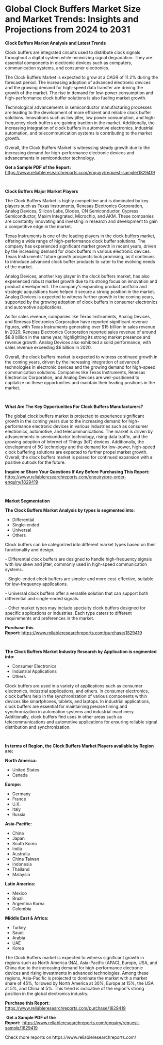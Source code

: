 <p><h1>Global Clock Buffers Market Size and Market Trends: Insights and Projections from 2024 to 2031</h1></p><p><strong>Clock Buffers Market Analysis and Latest Trends</strong></p>
<p><p>Clock buffers are integrated circuits used to distribute clock signals throughout a digital system while minimizing signal degradation. They are essential components in electronic devices such as computers, communication systems, and consumer electronics.</p><p>The Clock Buffers Market is expected to grow at a CAGR of 11.2% during the forecast period. The increasing adoption of advanced electronic devices and the growing demand for high-speed data transfer are driving the growth of the market. The rise in demand for low-power consumption and high-performance clock buffer solutions is also fueling market growth.</p><p>Technological advancements in semiconductor manufacturing processes are leading to the development of more efficient and reliable clock buffer solutions. Innovations such as low jitter, low power consumption, and high-frequency clock buffers are gaining traction in the market. Additionally, the increasing integration of clock buffers in automotive electronics, industrial automation, and telecommunication systems is contributing to the market growth.</p><p>Overall, the Clock Buffers Market is witnessing steady growth due to the increasing demand for high-performance electronic devices and advancements in semiconductor technology.</p></p>
<p><strong>Get a Sample PDF of the Report:&nbsp;</strong> <a href="https://www.reliableresearchreports.com/enquiry/request-sample/1829419">https://www.reliableresearchreports.com/enquiry/request-sample/1829419</a></p>
<p>&nbsp;</p>
<p><strong>Clock Buffers Major Market Players</strong></p>
<p><p>The Clock Buffers Market is highly competitive and is dominated by key players such as Texas Instruments, Renesas Electronics Corporation, Analog Devices, Silicon Labs, Diodes, ON Semiconductor, Cypress Semiconductor, Maxim Integrated, Microchip, and AKM. These companies are constantly innovating and investing in research and development to gain a competitive edge in the market.</p><p>Texas Instruments is one of the leading players in the clock buffers market, offering a wide range of high-performance clock buffer solutions. The company has experienced significant market growth in recent years, driven by the increasing demand for clock buffers in various electronic devices. Texas Instruments' future growth prospects look promising, as it continues to introduce advanced clock buffer products to cater to the evolving needs of the market.</p><p>Analog Devices, another key player in the clock buffers market, has also experienced robust market growth due to its strong focus on innovation and product development. The company's expanding product portfolio and strategic acquisitions have helped it secure a strong position in the market. Analog Devices is expected to witness further growth in the coming years, supported by the growing adoption of clock buffers in consumer electronics and automotive applications.</p><p>As for sales revenue, companies like Texas Instruments, Analog Devices, and Renesas Electronics Corporation have reported significant revenue figures, with Texas Instruments generating over $15 billion in sales revenue in 2020. Renesas Electronics Corporation reported sales revenue of around $8.8 billion in the same year, highlighting its strong market presence and revenue growth. Analog Devices also exhibited a solid performance, with sales revenue exceeding $6 billion in 2020.</p><p>Overall, the clock buffers market is expected to witness continued growth in the coming years, driven by the increasing integration of advanced technologies in electronic devices and the growing demand for high-speed communication solutions. Companies like Texas Instruments, Renesas Electronics Corporation, and Analog Devices are well-positioned to capitalize on these opportunities and maintain their leading positions in the market.</p></p>
<p>&nbsp;</p>
<p><strong>What Are The Key Opportunities For Clock Buffers Manufacturers?</strong></p>
<p><p>The global clock buffers market is projected to experience significant growth in the coming years due to the increasing demand for high-performance electronic devices in various industries such as consumer electronics, automotive, and telecommunications. The market is driven by advancements in semiconductor technology, rising data traffic, and the growing adoption of Internet of Things (IoT) devices. Additionally, the development of 5G technology and the demand for low-power, high-speed clock buffering solutions are expected to further propel market growth. Overall, the clock buffers market is poised for continued expansion with a positive outlook for the future.</p></p>
<p><strong>Inquire or Share Your Questions If Any Before Purchasing This Report:</strong> <a href="https://www.reliableresearchreports.com/enquiry/pre-order-enquiry/1829419">https://www.reliableresearchreports.com/enquiry/pre-order-enquiry/1829419</a></p>
<p>&nbsp;</p>
<p><strong>Market Segmentation</strong></p>
<p><strong>The Clock Buffers Market Analysis by types is segmented into:</strong></p>
<p><ul><li>Differential</li><li>Single-ended</li><li>Universal</li><li>Others</li></ul></p>
<p><p>Clock buffers can be categorized into different market types based on their functionality and design. </p><p>- Differential clock buffers are designed to handle high-frequency signals with low skew and jitter, commonly used in high-speed communication systems.</p><p>- Single-ended clock buffers are simpler and more cost-effective, suitable for low-frequency applications.</p><p>- Universal clock buffers offer a versatile solution that can support both differential and single-ended signals.</p><p>- Other market types may include specialty clock buffers designed for specific applications or industries. Each type caters to different requirements and preferences in the market.</p></p>
<p><strong>Purchase this Report:&nbsp;</strong><a href="https://www.reliableresearchreports.com/purchase/1829419">https://www.reliableresearchreports.com/purchase/1829419</a></p>
<p>&nbsp;</p>
<p><strong>The Clock Buffers Market Industry Research by Application is segmented into:</strong></p>
<p><ul><li>Consumer Electronics</li><li>Industrial Applications</li><li>Others</li></ul></p>
<p><p>Clock buffers are used in a variety of applications such as consumer electronics, industrial applications, and others. In consumer electronics, clock buffers help in the synchronization of various components within devices like smartphones, tablets, and laptops. In industrial applications, clock buffers are essential for maintaining precise timing and synchronization in automation systems and industrial machinery. Additionally, clock buffers find uses in other areas such as telecommunications and automotive applications for ensuring reliable signal distribution and synchronization.</p></p>
<p>&nbsp;</p>
<p><strong>In terms of Region, the Clock Buffers Market Players available by Region are:</strong></p>
<p>
    <p> <strong> North America: </strong>
        <ul>
            <li>United States</li>
            <li>Canada</li>
        </ul>
        </p> 
    <p> <strong> Europe: </strong>
        <ul>
            <li>Germany</li>
            <li>France</li>
            <li>U.K.</li>
            <li>Italy</li>
            <li>Russia</li>
        </ul>
        </p> 
    <p> <strong> Asia-Pacific: </strong>
        <ul>
            <li>China</li>
            <li>Japan</li>
            <li>South Korea</li>
            <li>India</li>
            <li>Australia</li>
            <li>China Taiwan</li>
            <li>Indonesia</li>
            <li>Thailand</li>
            <li>Malaysia</li>
        </ul>
        </p> 
    <p> <strong> Latin America: </strong>
        <ul>
            <li>Mexico</li>
            <li>Brazil</li>
            <li>Argentina Korea</li>
            <li>Colombia</li>
        </ul>
        </p> 
    <p> <strong> Middle East & Africa: </strong>
        <ul>
            <li>Turkey</li>
            <li>Saudi</li>
            <li>Arabia</li>
            <li>UAE</li>
            <li>Korea</li>
        </ul>
    </p>
    </p>
<p><p>The Clock Buffers market is expected to witness significant growth in regions such as North America (NA), Asia-Pacific (APAC), Europe, USA, and China due to the increasing demand for high-performance electronic devices and rising investments in advanced technologies. Among these regions, Asia-Pacific is projected to dominate the market with a market share of 45%, followed by North America at 30%, Europe at 15%, the USA at 5%, and China at 5%. This trend is indicative of the region's strong position in the global electronics industry.</p></p>
<p><strong>Purchase this Report: </strong><a href="https://www.reliableresearchreports.com/purchase/1829419">https://www.reliableresearchreports.com/purchase/1829419</a></p>
<p>&nbsp;<strong>Get a Sample PDF of the Report:&nbsp;&nbsp;</strong><a href="https://www.reliableresearchreports.com/enquiry/request-sample/1829419">https://www.reliableresearchreports.com/enquiry/request-sample/1829419</a></p>
<p><strong></strong></p>
<p>Check more reports on https://www.reliableresearchreports.com/</p>